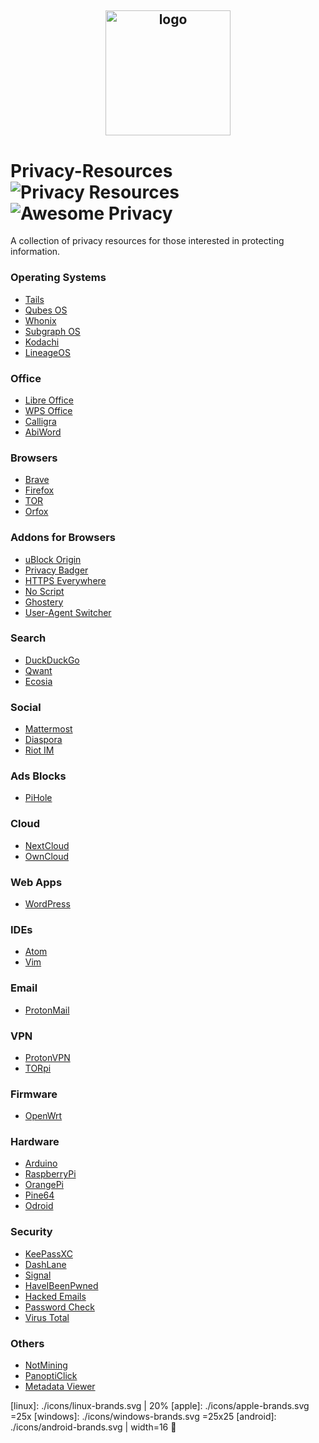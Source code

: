 <h2 align="center">
<img width="200" src="https://raw.githubusercontent.com/ramsal/Privacy-Resources/master/Privacy%20Resources.png" alt="logo">

# Privacy-Resources ![Privacy Resources](https://img.shields.io/badge/privacy-resources-green.svg) ![Awesome Privacy](https://img.shields.io/badge/awesome-privacy-red.svg)
A collection of privacy resources for those interested in protecting information. 
</h2>

### Operating Systems
- [Tails](https://tails.boum.org/index.es.html) 
- [Qubes OS](https://www.qubes-os.org/) 
- [Whonix](https://www.whonix.org/) 
- [Subgraph OS](https://subgraph.com/)
- [Kodachi](https://sourceforge.net/projects/linuxkodachi/)
- [LineageOS](https://lineageos.org/) 

### Office
- [Libre Office](https://duckduckgo.com/)
- [WPS Office](https://www.wps.com/)
- [Calligra](https://www.calligra.org/)
- [AbiWord](https://www.abisource.com/)

### Browsers
- [Brave](https://brave.com/)
- [Firefox](https://www.mozilla.org/es-ES/firefox/)
- [TOR](https://www.torproject.org/download/)
- [Orfox](https://play.google.com/store/apps/details?id=info.guardianproject.orfox&hl=es)

### Addons for Browsers
- [uBlock Origin](https://addons.mozilla.org/es/firefox/addon/ublock-origin/)
- [Privacy Badger](https://www.eff.org/es/node/99095)
- [HTTPS Everywhere](https://addons.mozilla.org/en-US/firefox/addon/https-everywhere/)
- [No Script](https://addons.mozilla.org/es/firefox/addon/noscript/)
- [Ghostery](https://www.ghostery.com/)
- [User-Agent Switcher](https://addons.mozilla.org/en-US/firefox/addon/user-agent-switcher-revived/?src=search)

### Search
- [DuckDuckGo](https://duckduckgo.com/)
- [Qwant](https://www.qwant.com/)
- [Ecosia](https://www.ecosia.org/)

### Social
- [Mattermost](https://mattermost.com/)
- [Diaspora](https://diasporafoundation.org/)
- [Riot IM](https://about.riot.im/)

### Ads Blocks
- [PiHole](https://pi-hole.net/)

### Cloud
- [NextCloud](https://nextcloud.com/)
- [OwnCloud](https://owncloud.org/)

### Web Apps
- [WordPress](https://wordpress.org/)

### IDEs
- [Atom](https://atom.io/)
- [Vim](https://www.vim.org)

### Email
- [ProtonMail](https://protonmail.com/)

### VPN
- [ProtonVPN](https://protonvpn.com/)
- [TORpi](https://github.com/ramsal/SysAdminTools/blob/master/TORpi.sh)

### Firmware
- [OpenWrt](https://openwrt.org/)

### Hardware
- [Arduino](https://www.arduino.cc/)
- [RaspberryPi](https://www.raspberrypi.org/)
- [OrangePi](http://www.orangepi.org/)
- [Pine64](https://www.pine64.org/)
- [Odroid](https://www.hardkernel.com/)

### Security
- [KeePassXC](https://keepassxc.org/)
- [DashLane](https://www.dashlane.com/)
- [Signal](https://www.signal.org/es/)
- [HaveIBeenPwned](https://haveibeenpwned.com/)
- [Hacked Emails](https://hacked-emails.com/)
- [Password Check](https://howsecureismypassword.net/)
- [Virus Total](https://www.virustotal.com)

### Others 
- [NotMining](https://notmining.es/)
- [PanoptiClick](https://panopticlick.eff.org/)
- [Metadata Viewer](https://metashieldclean-up.elevenpaths.com/#)


[linux]: ./icons/linux-brands.svg | 20%
[apple]: ./icons/apple-brands.svg =25x
[windows]: ./icons/windows-brands.svg =25x25
[android]: ./icons/android-brands.svg | width=16


